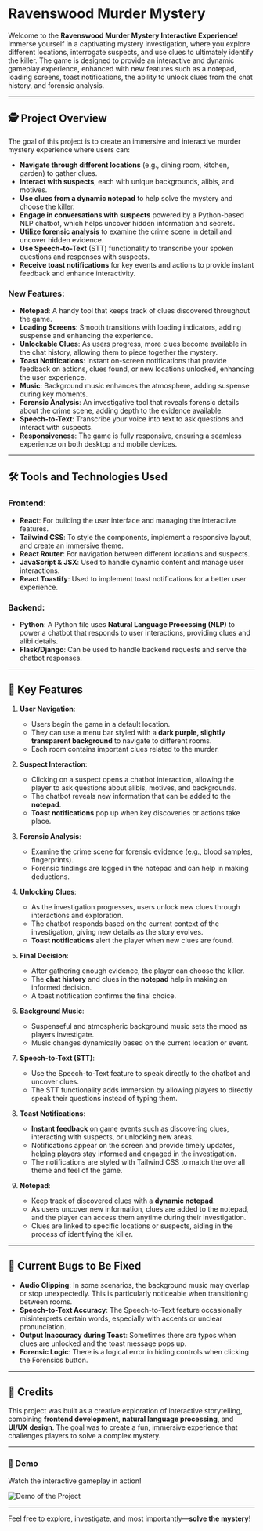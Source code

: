 # Ravenswood Murder Mystery

Welcome to the **Ravenswood Murder Mystery Interactive Experience**! Immerse yourself in a captivating mystery investigation, where you explore different locations, interrogate suspects, and use clues to ultimately identify the killer. The game is designed to provide an interactive and dynamic gameplay experience, enhanced with new features such as a notepad, loading screens, toast notifications, the ability to unlock clues from the chat history, and forensic analysis.

---

## 🕵️ Project Overview

The goal of this project is to create an immersive and interactive murder mystery experience where users can:

- **Navigate through different locations** (e.g., dining room, kitchen, garden) to gather clues.
- **Interact with suspects**, each with unique backgrounds, alibis, and motives.
- **Use clues from a dynamic notepad** to help solve the mystery and choose the killer.
- **Engage in conversations with suspects** powered by a Python-based NLP chatbot, which helps uncover hidden information and secrets.
- **Utilize forensic analysis** to examine the crime scene in detail and uncover hidden evidence.
- **Use Speech-to-Text** (STT) functionality to transcribe your spoken questions and responses with suspects.
- **Receive toast notifications** for key events and actions to provide instant feedback and enhance interactivity.

### New Features:
- **Notepad**: A handy tool that keeps track of clues discovered throughout the game.
- **Loading Screens**: Smooth transitions with loading indicators, adding suspense and enhancing the experience.
- **Unlockable Clues**: As users progress, more clues become available in the chat history, allowing them to piece together the mystery.
- **Toast Notifications**: Instant on-screen notifications that provide feedback on actions, clues found, or new locations unlocked, enhancing the user experience.
- **Music**: Background music enhances the atmosphere, adding suspense during key moments.
- **Forensic Analysis**: An investigative tool that reveals forensic details about the crime scene, adding depth to the evidence available.
- **Speech-to-Text**: Transcribe your voice into text to ask questions and interact with suspects.
- **Responsiveness**: The game is fully responsive, ensuring a seamless experience on both desktop and mobile devices.

---

## 🛠️ Tools and Technologies Used

### Frontend:
- **React**: For building the user interface and managing the interactive features.
- **Tailwind CSS**: To style the components, implement a responsive layout, and create an immersive theme.
- **React Router**: For navigation between different locations and suspects.
- **JavaScript & JSX**: Used to handle dynamic content and manage user interactions.
- **React Toastify**: Used to implement toast notifications for a better user experience.

### Backend:
- **Python**: A Python file uses **Natural Language Processing (NLP)** to power a chatbot that responds to user interactions, providing clues and alibi details.
- **Flask/Django**: Can be used to handle backend requests and serve the chatbot responses.

---

## 🎨 Key Features

1. **User Navigation**:
   - Users begin the game in a default location.
   - They can use a menu bar styled with a **dark purple, slightly transparent background** to navigate to different rooms.
   - Each room contains important clues related to the murder.

2. **Suspect Interaction**:
   - Clicking on a suspect opens a chatbot interaction, allowing the player to ask questions about alibis, motives, and backgrounds.
   - The chatbot reveals new information that can be added to the **notepad**.
   - **Toast notifications** pop up when key discoveries or actions take place.

3. **Forensic Analysis**:
   - Examine the crime scene for forensic evidence (e.g., blood samples, fingerprints).
   - Forensic findings are logged in the notepad and can help in making deductions.

4. **Unlocking Clues**:
   - As the investigation progresses, users unlock new clues through interactions and exploration.
   - The chatbot responds based on the current context of the investigation, giving new details as the story evolves.
   - **Toast notifications** alert the player when new clues are found.

5. **Final Decision**:
   - After gathering enough evidence, the player can choose the killer.
   - The **chat history** and clues in the **notepad** help in making an informed decision.
   - A toast notification confirms the final choice.

6. **Background Music**:
   - Suspenseful and atmospheric background music sets the mood as players investigate.
   - Music changes dynamically based on the current location or event.

7. **Speech-to-Text (STT)**:
   - Use the Speech-to-Text feature to speak directly to the chatbot and uncover clues.
   - The STT functionality adds immersion by allowing players to directly speak their questions instead of typing them.

8. **Toast Notifications**:
   - **Instant feedback** on game events such as discovering clues, interacting with suspects, or unlocking new areas.
   - Notifications appear on the screen and provide timely updates, helping players stay informed and engaged in the investigation.
   - The notifications are styled with Tailwind CSS to match the overall theme and feel of the game.

9. **Notepad**:
   - Keep track of discovered clues with a **dynamic notepad**.
   - As users uncover new information, clues are added to the notepad, and the player can access them anytime during their investigation.
   - Clues are linked to specific locations or suspects, aiding in the process of identifying the killer.

---

## 🐞 Current Bugs to Be Fixed

- **Audio Clipping**: In some scenarios, the background music may overlap or stop unexpectedly. This is particularly noticeable when transitioning between rooms.
- **Speech-to-Text Accuracy**: The Speech-to-Text feature occasionally misinterprets certain words, especially with accents or unclear pronunciation.
- **Output Inaccuracy during Toast**: Sometimes there are typos when clues are unlocked and the toast message pops up.
- **Forensic Logic**: There is a logical error in hiding controls when clicking the Forensics button. 

---

## 📝 Credits

This project was built as a creative exploration of interactive storytelling, combining **frontend development**, **natural language processing**, and **UI/UX design**. The goal was to create a fun, immersive experience that challenges players to solve a complex mystery.

---

### 🎥 Demo

Watch the interactive gameplay in action! 

![Demo of the Project](src/assets/murder.gif)

---

Feel free to explore, investigate, and most importantly—**solve the mystery**!

